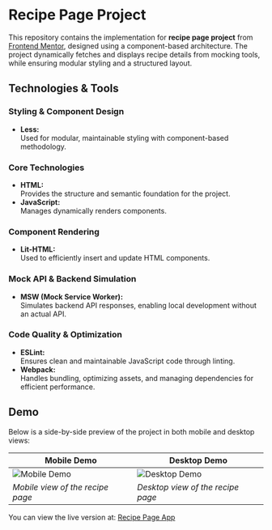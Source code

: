 # Recipe Page Project

This repository contains the implementation for **recipe page project** from [Frontend Mentor](https://www.frontendmentor.io), designed using a component-based architecture. The project dynamically fetches and displays recipe details from mocking tools, while ensuring modular styling and a structured layout.

## Technologies & Tools

### **Styling & Component Design**
- **Less:**  
  Used for modular, maintainable styling with component-based methodology.

### **Core Technologies**
- **HTML:**  
  Provides the structure and semantic foundation for the project.
- **JavaScript:**  
  Manages dynamically renders components.

### **Component Rendering**
- **Lit-HTML:**  
  Used to efficiently insert and update HTML components.

### **Mock API & Backend Simulation**
- **MSW (Mock Service Worker):**  
  Simulates backend API responses, enabling local development without an actual API.

### **Code Quality & Optimization**
- **ESLint:**  
  Ensures clean and maintainable JavaScript code through linting.
- **Webpack:**  
  Handles bundling, optimizing assets, and managing dependencies for efficient performance.

## **Demo**

Below is a side-by-side preview of the project in both mobile and desktop views:

| Mobile Demo                                            | Desktop Demo                                             |
|--------------------------------------------------------|----------------------------------------------------------|
| ![Mobile Demo](./frontend/public/assets/images/mobile-demo.png) | ![Desktop Demo](./frontend/public/assets/images/desktop-demo.png) |
| *Mobile view of the recipe page*                      | *Desktop view of the recipe page*                        |

You can view the live version at: [Recipe Page App](https://ariarash44.github.io/frontend-mentor/4.recipePage/)
